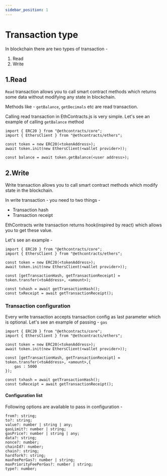 ```yaml
---
sidebar_position: 1
---
```


# Transaction type

In blockchain there are two types of transaction -

1. Read
2. Write

## 1.Read

`Read` transaction allows you to call smart contract methods which returns some data without modifying any state in blockchain. 

Methods like - `getBalance`, `getDecimals` etc are read transaction. 

Calling read transaction in EthContracts.js is very simple. Let's see an example of calling `getBalance` method

```
import { ERC20 } from "@ethcontracts/core";
import { EthersClient } from "@ethcontracts/ethers";

const token = new ERC20(<tokenAddress>);
await token.init(new EthersClient(<wallet provider>));

const balance = await token.getBalance(<user address>);

```

## 2.Write

Write transaction allows you to call smart contract methods which modify state in the blockchain.

In write transaction - you need to two things -

* Transaction hash
* Transaction receipt

EthContracts write transaction returns hook(inspired by react) which allows you to get these value.

Let's see an example -

```
import { ERC20 } from "@ethcontracts/core";
import { EthersClient } from "@ethcontracts/ethers";

const token = new ERC20(<tokenAddress>);
await token.init(new EthersClient(<wallet provider>));

const [getTransactionHash, getTransactionReceipt] =  token.transfer(<toAddress>, <amount>);

const txhash = await getTransactionHash();
const txReceipt = await getTransactionReceipt();
```

### Transaction configuration

Every write transaction accepts transaction config as last parameter which is optional. Let's see an example of passing - `gas`

```
import { ERC20 } from "@ethcontracts/core";
import { EthersClient } from "@ethcontracts/ethers";

const token = new ERC20(<tokenAddress>);
await token.init(new EthersClient(<wallet provider>));

const [getTransactionHash, getTransactionReceipt] =  token.transfer(<toAddress>, <amount>,{
    gas : 5000
});

const txhash = await getTransactionHash();
const txReceipt = await getTransactionReceipt();
```

#### Configuration list

Following options are available to pass in configuration - 

```
from?: string;
to?: string;
value?: number | string | any;
gasLimit?: number | string;
gasPrice?: number | string | any;
data?: string;
nonce?: number;
chainId?: number;
chain?: string;
hardfork?: string;
maxFeePerGas?: number | string;
maxPriorityFeePerGas?: number | string;
type?: number;
```
